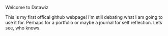Welcome to Datawiz

This is my first offical github webpage! I'm still debating what I am going to use it for. Perhaps for a portfolio or maybe a journal for self reflection. Lets see, who knows.

